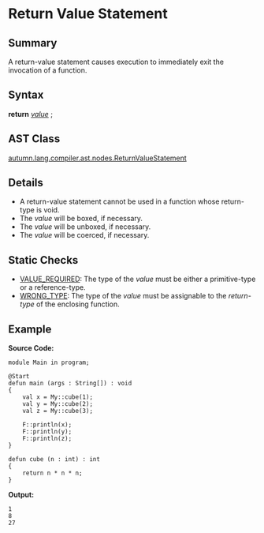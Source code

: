 # Return Value Statement

## Summary

A return-value statement causes execution to immediately exit the invocation of a function.

## Syntax

<div class="syntax">
<b>return</b> <i><a href="Expression.md">value</a></i> ;<br>
</div>

## AST Class

[autumn.lang.compiler.ast.nodes.ReturnValueStatement](https://www.mackenziehigh.com/autumn/javadoc/autumn/lang/compiler/ast/nodes/ReturnValueStatement.html)

## Details

+ A return-value statement cannot be used in a function whose return-type is void.
+ The <i>value</i> will be boxed, if necessary.
+ The <i>value</i> will be unboxed, if necessary.
+ The <i>value</i> will be coerced, if necessary.

## Static Checks

+ [VALUE_REQUIRED](https://www.mackenziehigh.com/autumn/javadoc/autumn/lang/compiler/errors/ErrorCode.html#VALUE_REQUIRED): The type of the <i>value</i> must be either a primitive-type or a reference-type.
+ [WRONG_TYPE](https://www.mackenziehigh.com/autumn/javadoc/autumn/lang/compiler/errors/ErrorCode.html#WRONG_TYPE): The type of the <i>value</i> must be assignable to the <i>return-type</i> of the enclosing function.

## Example

**Source Code:**

```plain
module Main in program;

@Start
defun main (args : String[]) : void
{
    val x = My::cube(1);
    val y = My::cube(2);
    val z = My::cube(3);

    F::println(x);
    F::println(y);
    F::println(z);
}

defun cube (n : int) : int
{
    return n * n * n; 
}
```

**Output:**

```plain
1
8
27
```

